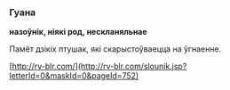 ### Гуана
**назоўнік, ніякі род, нескланяльнае**

Памёт дзікіх птушак, які скарыстоўваецца на ўгнаенне.

<a rel="author">[http://rv-blr.com/](http://rv-blr.com/slounik.jsp?letterId=0&maskId=0&pageId=752)</a>
